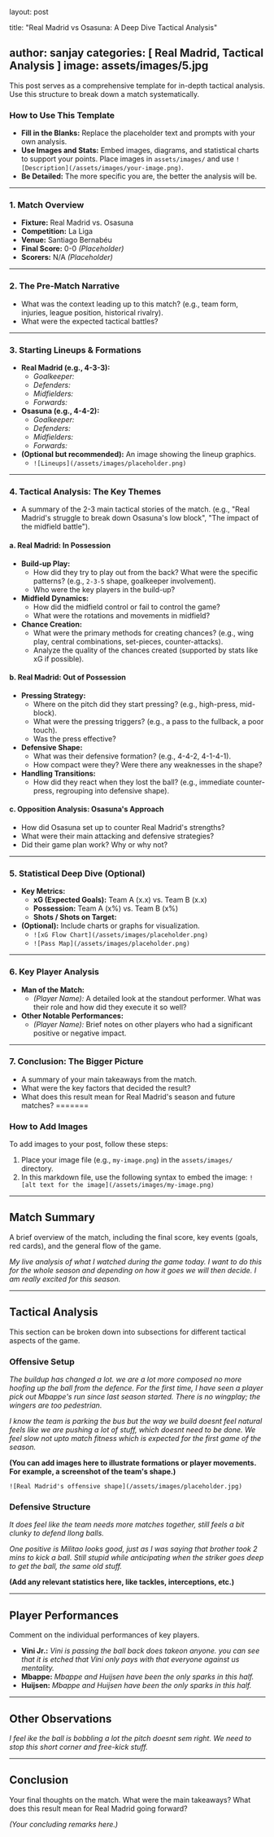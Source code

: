 
layout: post

title:  "Real Madrid vs Osasuna: A Deep Dive Tactical Analysis"

author: sanjay
categories: [ Real Madrid, Tactical Analysis ]
image: assets/images/5.jpg
---

This post serves as a comprehensive template for in-depth tactical analysis. Use this structure to break down a match systematically.

### How to Use This Template
- **Fill in the Blanks:** Replace the placeholder text and prompts with your own analysis.
- **Use Images and Stats:** Embed images, diagrams, and statistical charts to support your points. Place images in `assets/images/` and use `![Description](/assets/images/your-image.png)`.
- **Be Detailed:** The more specific you are, the better the analysis will be.

---

### **1. Match Overview**
*   **Fixture:** Real Madrid vs. Osasuna
*   **Competition:** La Liga
*   **Venue:** Santiago Bernabéu
*   **Final Score:** 0-0 *(Placeholder)*
*   **Scorers:** N/A *(Placeholder)*

---

### **2. The Pre-Match Narrative**
*   What was the context leading up to this match? (e.g., team form, injuries, league position, historical rivalry).
*   What were the expected tactical battles?

---

### **3. Starting Lineups & Formations**
*   **Real Madrid (e.g., 4-3-3):**
    *   *Goalkeeper:*
    *   *Defenders:*
    *   *Midfielders:*
    *   *Forwards:*
*   **Osasuna (e.g., 4-4-2):**
    *   *Goalkeeper:*
    *   *Defenders:*
    *   *Midfielders:*
    *   *Forwards:*
*   **(Optional but recommended):** An image showing the lineup graphics.
    *   `![Lineups](/assets/images/placeholder.png)`

---

### **4. Tactical Analysis: The Key Themes**
*   A summary of the 2-3 main tactical stories of the match. (e.g., "Real Madrid's struggle to break down Osasuna's low block", "The impact of the midfield battle").

#### **a. Real Madrid: In Possession**
*   **Build-up Play:**
    *   How did they try to play out from the back? What were the specific patterns? (e.g., `2-3-5` shape, goalkeeper involvement).
    *   Who were the key players in the build-up?
*   **Midfield Dynamics:**
    *   How did the midfield control or fail to control the game?
    *   What were the rotations and movements in midfield?
*   **Chance Creation:**
    *   What were the primary methods for creating chances? (e.g., wing play, central combinations, set-pieces, counter-attacks).
    *   Analyze the quality of the chances created (supported by stats like xG if possible).

#### **b. Real Madrid: Out of Possession**
*   **Pressing Strategy:**
    *   Where on the pitch did they start pressing? (e.g., high-press, mid-block).
    *   What were the pressing triggers? (e.g., a pass to the fullback, a poor touch).
    *   Was the press effective?
*   **Defensive Shape:**
    *   What was their defensive formation? (e.g., 4-4-2, 4-1-4-1).
    *   How compact were they? Were there any weaknesses in the shape?
*   **Handling Transitions:**
    *   How did they react when they lost the ball? (e.g., immediate counter-press, regrouping into defensive shape).

#### **c. Opposition Analysis: Osasuna's Approach**
*   How did Osasuna set up to counter Real Madrid's strengths?
*   What were their main attacking and defensive strategies?
*   Did their game plan work? Why or why not?

---

### **5. Statistical Deep Dive (Optional)**
*   **Key Metrics:**
    *   **xG (Expected Goals):** Team A (x.x) vs. Team B (x.x)
    *   **Possession:** Team A (x%) vs. Team B (x%)
    *   **Shots / Shots on Target:**
*   **(Optional):** Include charts or graphs for visualization.
    *   `![xG Flow Chart](/assets/images/placeholder.png)`
    *   `![Pass Map](/assets/images/placeholder.png)`

---

### **6. Key Player Analysis**
*   **Man of the Match:**
    *   *(Player Name):* A detailed look at the standout performer. What was their role and how did they execute it so well?
*   **Other Notable Performances:**
    *   *(Player Name):* Brief notes on other players who had a significant positive or negative impact.

---

### **7. Conclusion: The Bigger Picture**
*   A summary of your main takeaways from the match.
*   What were the key factors that decided the result?
*   What does this result mean for Real Madrid's season and future matches?
=======
### How to Add Images
To add images to your post, follow these steps:
1.  Place your image file (e.g., `my-image.png`) in the `assets/images/` directory.
2.  In this markdown file, use the following syntax to embed the image:
    `![alt text for the image](/assets/images/my-image.png)`

---

## Match Summary

A brief overview of the match, including the final score, key events (goals, red cards), and the general flow of the game.

*My live analysis of what I watched during the game today. I want to do this for the whole season and depending on how it goes we will then decide. I am really excited for this season.*

---

## Tactical Analysis

This section can be broken down into subsections for different tactical aspects of the game.

### Offensive Setup

*The buildup has changed a lot. we are a lot more composed no more hoofing up the ball from the defence. For the first time, I have seen a player pick out Mbappe's run since last season started. There is no wingplay; the wingers are too pedestrian.*

*I know the team is parking the bus but the way we build doesnt feel natural feels like we are pushing a lot of stuff, which doesnt need to be done. We feel slow not upto match fitness which is expected for the first game of the season.*

**(You can add images here to illustrate formations or player movements. For example, a screenshot of the team's shape.)**

`![Real Madrid's offensive shape](/assets/images/placeholder.jpg)`

### Defensive Structure

*It does feel like the team needs more matches together, still feels a bit clunky to defend llong balls.*

*One positive is Militao looks good, just as I was saying that brother took 2 mins to kick a ball. Still stupid while anticipating when the striker goes deep to get the ball, the same old stuff.*

**(Add any relevant statistics here, like tackles, interceptions, etc.)**

---

## Player Performances

Comment on the individual performances of key players.

*   **Vini Jr.:** *Vini is passing the ball back does takeon anyone. you can see that it is etched that Vini only pays with that everyone against us mentality.*
*   **Mbappe:** *Mbappe and Huijsen have been the only sparks in this half.*
*   **Huijsen:** *Mbappe and Huijsen have been the only sparks in this half.*

---

## Other Observations

*I feel ike the ball is bobbling a lot the pitch doesnt sem right.*
*We need to stop this short corner and free-kick stuff.*

---

## Conclusion

Your final thoughts on the match. What were the main takeaways? What does this result mean for Real Madrid going forward?

*(Your concluding remarks here.)*
